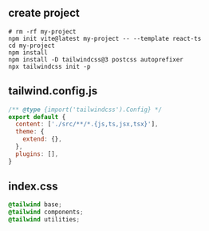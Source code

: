 ## create project
```shell
# rm -rf my-project
npm init vite@latest my-project -- --template react-ts
cd my-project
npm install
npm install -D tailwindcss@3 postcss autoprefixer
npx tailwindcss init -p
```

## tailwind.config.js
```javascript
/** @type {import('tailwindcss').Config} */
export default {
  content: ['./src/**/*.{js,ts,jsx,tsx}'],
  theme: {
    extend: {},
  },
  plugins: [],
}
```

## index.css
```css
@tailwind base;
@tailwind components;
@tailwind utilities;
```

